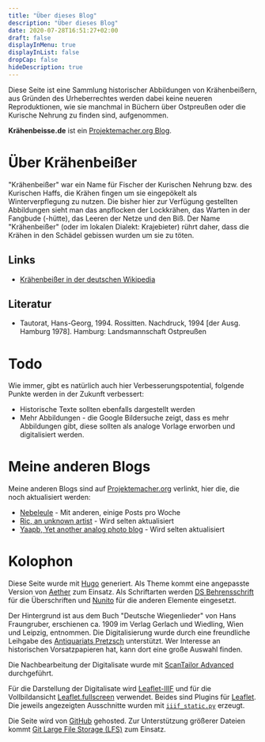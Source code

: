 ```yaml
---
title: "Über dieses Blog"
description: "Über dieses Blog"
date: 2020-07-28T16:51:27+02:00
draft: false
displayInMenu: true
displayInList: false
dropCap: false
hideDescription: true
---
```


Diese Seite ist eine Sammlung historischer Abbildungen von Krähenbeißern, aus Gründen des Urheberrechtes werden dabei keine neueren Reproduktionen, wie sie manchmal in Büchern über Ostpreußen oder die Kurische Nehrung zu finden sind, aufgenommen.

**Krähenbeisse.de** ist ein [Projektemacher.org Blog](https://projektemacher.org).

# Über Krähenbeißer

"Krähenbeißer" war ein Name für Fischer der Kurischen Nehrung bzw. des Kurischen Haffs, die Krähen fingen um sie eingepökelt als Winterverpflegung zu nutzen.
Die bisher hier zur Verfügung gestellten Abbildungen sieht man das anpflocken der Lockkrähen, das Warten in der Fangbude (-hütte), das Leeren der Netze und den Biß.
Der Name "Krähenbeißer" (oder im lokalen Dialekt: Krajebieter) rührt daher, dass die Krähen in den Schädel gebissen wurden um sie zu töten.

## Links

* [Krähenbeißer in der deutschen Wikipedia](https://de.wikipedia.org/wiki/Kr%C3%A4henbei%C3%9Fer)

## Literatur

* Tautorat, Hans-Georg, 1994. Rossitten. Nachdruck, 1994 [der Ausg. Hamburg 1978]. Hamburg: Landsmannschaft Ostpreußen

# Todo

Wie immer, gibt es natürlich auch hier Verbesserungspotential, folgende Punkte werden in der Zukunft verbessert:
* Historische Texte sollten ebenfalls dargestellt werden
* Mehr Abbildungen - die Google Bildersuche zeigt, dass es mehr Abbildungen gibt, diese sollten als analoge Vorlage erworben und digitalisiert werden.

# Meine anderen Blogs

Meine anderen Blogs sind auf [Projektemacher.org](https://projektemacher.org/blogs/) verlinkt, hier die, die noch aktualisiert werden:

* [Nebeleule](http://nebeleule.de/) - Mit anderen, einige Posts pro Woche
* [Ric, an unknown artist](https://ric-unknownartist.tumblr.com) - Wird selten aktualisiert
* [Yaapb, Yet another analog photo blog](https://yaapb.tumblr.com/) - Wird selten aktualisiert

# Kolophon

Diese Seite wurde mit [Hugo](https://gohugo.io/) generiert. Als Theme kommt eine angepasste Version von [Aether](https://github.com/josephhutch/aether) zum Einsatz. Als Schriftarten werden [DS Behrensschrift](http://www.steffmann.de/wordpress/test-2/) für die Überschriften und [Nunito](https://github.com/googlefonts/nunito) für die anderen Elemente eingesetzt.

Der Hintergrund ist aus dem Buch "Deutsche Wiegenlieder" von Hans Fraungruber, erschienen ca. 1909 im Verlag Gerlach und Wiedling, Wien und Leipzig, entnommen. Die Digitalisierung wurde durch eine freundliche Leihgabe des [Antiquariats Pretzsch](https://antiquariat-pretzsch.de/) unterstützt. Wer Interesse an historischen Vorsatzpapieren hat, kann dort eine große Auswahl finden.

Die Nachbearbeitung der Digitalisate wurde mit [ScanTailor Advanced](https://github.com/4lex4/scantailor-advanced) durchgeführt.

Für die Darstellung der Digitalisate wird [Leaflet-IIIF](https://github.com/mejackreed/Leaflet-IIIF) und für die Vollbildansicht [Leaflet.fullscreen](https://github.com/brunob/leaflet.fullscreen) verwendet. Beides sind Plugins für [Leaflet](https://leafletjs.com/).
Die jeweils angezeigten Ausschnitte wurden mit [`iiif_static.py`](https://github.com/zimeon/iiif) erzeugt.

Die Seite wird von [GitHub](https://github.com/) gehosted. Zur Unterstützung größerer Dateien kommt [Git Large File Storage (LFS)](https://git-lfs.github.com/) zum Einsatz.
